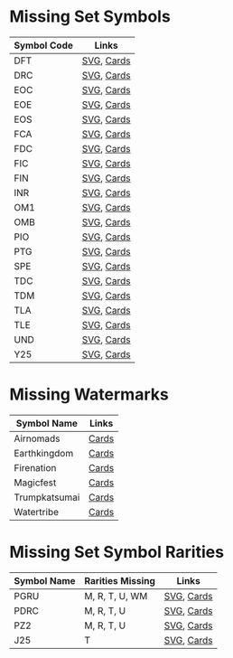 # Missing Set Symbols
| Symbol Code | Links |
| ----------- | ----- |
| DFT | [SVG](https://svgs.scryfall.io/sets/dft.svg), [Cards](https://scryfall.com/sets/dft) |
| DRC | [SVG](https://svgs.scryfall.io/sets/drc.svg), [Cards](https://scryfall.com/sets/drc) |
| EOC | [SVG](https://svgs.scryfall.io/sets/eoc.svg), [Cards](https://scryfall.com/sets/eoc) |
| EOE | [SVG](https://svgs.scryfall.io/sets/eoe.svg), [Cards](https://scryfall.com/sets/teoe) |
| EOS | [SVG](https://svgs.scryfall.io/sets/eos.svg), [Cards](https://scryfall.com/sets/eos) |
| FCA | [SVG](https://svgs.scryfall.io/sets/fca.svg), [Cards](https://scryfall.com/sets/fca) |
| FDC | [SVG](https://svgs.scryfall.io/sets/fdc.svg), [Cards](https://scryfall.com/sets/fdc) |
| FIC | [SVG](https://svgs.scryfall.io/sets/fic.svg), [Cards](https://scryfall.com/sets/tfic) |
| FIN | [SVG](https://svgs.scryfall.io/sets/fin.svg), [Cards](https://scryfall.com/sets/wfin) |
| INR | [SVG](https://svgs.scryfall.io/sets/inr.svg), [Cards](https://scryfall.com/sets/tinr) |
| OM1 | [SVG](https://svgs.scryfall.io/sets/om1.svg), [Cards](https://scryfall.com/sets/om1) |
| OMB | [SVG](https://svgs.scryfall.io/sets/omb.svg), [Cards](https://scryfall.com/sets/omb) |
| PIO | [SVG](https://svgs.scryfall.io/sets/pio.svg), [Cards](https://scryfall.com/sets/pio) |
| PTG | [SVG](https://svgs.scryfall.io/sets/ptg.svg), [Cards](https://scryfall.com/sets/ptg) |
| SPE | [SVG](https://svgs.scryfall.io/sets/spe.svg), [Cards](https://scryfall.com/sets/spe) |
| TDC | [SVG](https://svgs.scryfall.io/sets/tdc.svg), [Cards](https://scryfall.com/sets/tdc) |
| TDM | [SVG](https://svgs.scryfall.io/sets/tdm.svg), [Cards](https://scryfall.com/sets/tdm) |
| TLA | [SVG](https://svgs.scryfall.io/sets/tla.svg), [Cards](https://scryfall.com/sets/ftla) |
| TLE | [SVG](https://svgs.scryfall.io/sets/tle.svg), [Cards](https://scryfall.com/sets/tle) |
| UND | [SVG](https://svgs.scryfall.io/sets/und.svg), [Cards](https://scryfall.com/sets/und) |
| Y25 | [SVG](https://svgs.scryfall.io/sets/y25.svg), [Cards](https://scryfall.com/sets/yblb) |

# Missing Watermarks
| Symbol Name | Links |
| ----------- | ----- |
| Airnomads | [Cards](https://api.scryfall.com/cards/search?q=watermark:airnomads) |
| Earthkingdom | [Cards](https://api.scryfall.com/cards/search?q=watermark:earthkingdom) |
| Firenation | [Cards](https://api.scryfall.com/cards/search?q=watermark:firenation) |
| Magicfest | [Cards](https://api.scryfall.com/cards/search?q=watermark:magicfest) |
| Trumpkatsumai | [Cards](https://api.scryfall.com/cards/search?q=watermark:trumpkatsumai) |
| Watertribe | [Cards](https://api.scryfall.com/cards/search?q=watermark:watertribe) |

# Missing Set Symbol Rarities
| Symbol Name | Rarities Missing | Links |
| ----------- | ---------------- | ----- |
| PGRU | M, R, T, U, WM | [SVG](https://svgs.scryfall.io/sets/pgru.svg), [Cards](https://scryfall.com/sets/pgru) |
| PDRC | M, R, T, U | [SVG](https://svgs.scryfall.io/sets/pdrc.svg), [Cards](https://scryfall.com/sets/pdrc) |
| PZ2 | M, R, T, U | [SVG](https://svgs.scryfall.io/sets/pz2.svg), [Cards](https://scryfall.com/sets/pz2) |
| J25 | T | [SVG](https://svgs.scryfall.io/sets/j25.svg), [Cards](https://scryfall.com/sets/fj25) |
